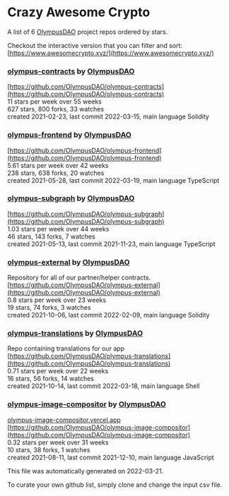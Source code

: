 # Crazy Awesome Crypto
A list of 6 [OlympusDAO](https://github.com/OlympusDAO) project repos ordered by stars.  

Checkout the interactive version that you can filter and sort: 
[https://www.awesomecrypto.xyz/](https://www.awesomecrypto.xyz/)  


### [olympus-contracts](https://github.com/OlympusDAO/olympus-contracts) by [OlympusDAO](https://github.com/OlympusDAO)  
  
[https://github.com/OlympusDAO/olympus-contracts](https://github.com/OlympusDAO/olympus-contracts)  
11 stars per week over 55 weeks  
627 stars, 800 forks, 33 watches  
created 2021-02-23, last commit 2022-03-15, main language Solidity  


### [olympus-frontend](https://github.com/OlympusDAO/olympus-frontend) by [OlympusDAO](https://github.com/OlympusDAO)  
  
[https://github.com/OlympusDAO/olympus-frontend](https://github.com/OlympusDAO/olympus-frontend)  
5.61 stars per week over 42 weeks  
238 stars, 638 forks, 20 watches  
created 2021-05-28, last commit 2022-03-19, main language TypeScript  


### [olympus-subgraph](https://github.com/OlympusDAO/olympus-subgraph) by [OlympusDAO](https://github.com/OlympusDAO)  
  
[https://github.com/OlympusDAO/olympus-subgraph](https://github.com/OlympusDAO/olympus-subgraph)  
1.03 stars per week over 44 weeks  
46 stars, 143 forks, 7 watches  
created 2021-05-13, last commit 2021-11-23, main language TypeScript  


### [olympus-external](https://github.com/OlympusDAO/olympus-external) by [OlympusDAO](https://github.com/OlympusDAO)  
Repository for all of our partner/helper contracts.   
[https://github.com/OlympusDAO/olympus-external](https://github.com/OlympusDAO/olympus-external)  
0.8 stars per week over 23 weeks  
19 stars, 74 forks, 3 watches  
created 2021-10-06, last commit 2022-02-09, main language Solidity  


### [olympus-translations](https://github.com/OlympusDAO/olympus-translations) by [OlympusDAO](https://github.com/OlympusDAO)  
Repo containing translations for our app  
[https://github.com/OlympusDAO/olympus-translations](https://github.com/OlympusDAO/olympus-translations)  
0.71 stars per week over 22 weeks  
16 stars, 56 forks, 14 watches  
created 2021-10-14, last commit 2022-03-18, main language Shell  


### [olympus-image-compositor](https://github.com/OlympusDAO/olympus-image-compositor) by [OlympusDAO](https://github.com/OlympusDAO)  
  
[olympus-image-compositor.vercel.app](olympus-image-compositor.vercel.app)  
[https://github.com/OlympusDAO/olympus-image-compositor](https://github.com/OlympusDAO/olympus-image-compositor)  
0.32 stars per week over 31 weeks  
10 stars, 38 forks, 1 watches  
created 2021-08-11, last commit 2021-12-10, main language JavaScript  


This file was automatically generated on 2022-03-21.  

To curate your own github list, simply clone and change the input csv file.  